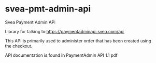# svea-pmt-admin-api
Svea Payment Admin API

Library for talking to https://paymentadminapi.svea.com/api

This API is primarily used to administer order that has been created using
the checkout.

API documentation is found in PaymentAdmin API 1.1 pdf
